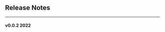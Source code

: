 ## Release Notes

------------------------------------------------------------------------
#### v0.0.2 2022

